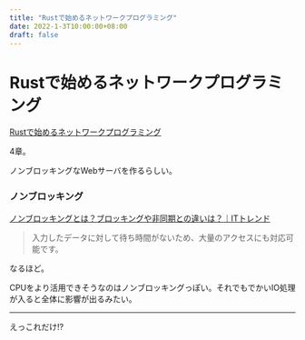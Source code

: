 ```yaml
---
title: "Rustで始めるネットワークプログラミング"
date: 2022-1-3T10:00:00+08:00
draft: false
---
```

# Rustで始めるネットワークプログラミング



[Rustで始めるネットワークプログラミング](https://booth.pm/ja/items/1410513)



4章。



ノンブロッキングなWebサーバを作るらしい。



### ノンブロッキング



[ノンブロッキングとは？ブロッキングや非同期との違いは？｜ITトレンド](https://it-trend.jp/development_tools/article/32-0037)



> 入力したデータに対して待ち時間がないため、大量のアクセスにも対応可能です。



なるほど。



CPUをより活用できそうなのはノンブロッキングっぽい。それでもでかいIO処理が入ると全体に影響が出るみたい。





---



えっこれだけ!?
